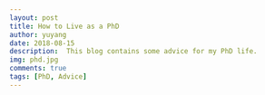 ```yaml
---
layout: post
title: How to Live as a PhD
author: yuyang
date: 2018-08-15
description:  This blog contains some advice for my PhD life.
img: phd.jpg
comments: true
tags: [PhD, Advice]
---
```


